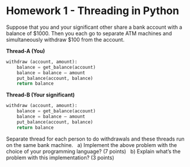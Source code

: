# Homework 1 - Threading in Python

Suppose that you and your significant other share a bank account with a balance of $1000. Then you each go to separate ATM machines and simultaneously withdraw $100 from the account.
 
**Thread-A (You)**
``` python
withdraw (account, amount):
    balance = get_balance(account)
    balance = balance – amount
    put_balance(account, balance)
    return balance
```

**Thread-B (Your significant)**
``` python
withdraw (account, amount):
    balance = get_balance(account)
    balance = balance – amount
    put_balance(account, balance)
    return balance
```
 

Separate thread for each person to do withdrawals and these threads run on the same bank machine. &nbsp;
a) Implement the above problem with the choice of your programming language? (7 points) &nbsp;
b) Explain what’s the problem with this implementation? (3 points)
